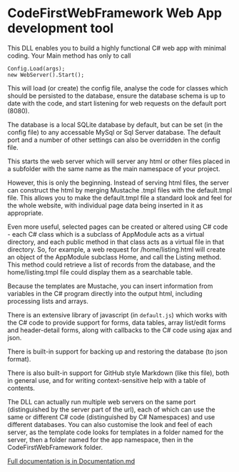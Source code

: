# CodeFirstWebFramework Web App development tool

This DLL enables you to build a highly functional C# web app with minimal coding. Your Main method has only to call

    Config.Load(args);
    new WebServer().Start();

This will load (or create) the config file, analyse the code for classes which should be persisted to the database, ensure the database schema is up to date with the code, and start listening for web requests on the default port (8080).

The database is a local SQLite database by default, but can be set (in the config file) to any accessable MySql or Sql Server database. The default port and a number of other settings can also be overridden in the config file.

This starts the web server which will server any html or other files placed in a subfolder with the same name as the main namespace of your project.

However, this is only the beginning. Instead of serving html files, the server can construct the html by merging Mustache .tmpl files with the default.tmpl file. This allows you to make the default.tmpl file a standard look and feel for the whole website, with individual page data being inserted in it as appropriate.

Even more useful, selected pages can be created or altered using C# code - each C# class which is a subclass of AppModule acts as a virtual directory, and each public method in that class acts as a virtual file in that directory. So, for example, a web request for /home/listing.html will create an object of the AppModule subclass Home, and call the Listing method. This method could retrieve a list of records from the database, and the home/listing.tmpl file could display them as a searchable table.

Because the templates are Mustache, you can insert information from variables in the C# program directly into the output html, including processing lists and arrays.

There is an extensive library of javascript (in `default.js`) which works with the C# code to provide support for forms, data tables, array list/edit forms and header-detail forms, along with callbacks to the C# code using ajax and json.

There is built-in support for backing up and restoring the database (to json format).

There is also built-in support for GitHub style Markdown (like this file), both in general use, and for writing context-sensitive help with a table of contents.

The DLL can actually run multiple web servers on the same port (distinguished by the server part of the url), each of which can use the same or different C# code (distinguished by C# Namespaces) and use different databases. You can also customise the look and feel of each server, as the template code looks for templates in a folder named for the server, then a folder named for the app namespace, then in the CodeFirstWebFramework folder.

[Full documentation is in Documentation.md](Documentation.md)

